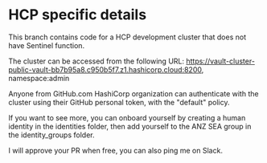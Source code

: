 # HCP specific details

This branch contains code for a HCP development cluster that does not have Sentinel function.

The cluster can be accessed from the following URL: https://vault-cluster-public-vault-bb7b95a8.c950b5f7.z1.hashicorp.cloud:8200, namespace:admin

Anyone from GitHub.com HashiCorp organization can authenticate with the cluster using their GitHub personal token, with the "default" policy.

If you want to see more, you can onboard yourself by creating a human identity in the identities folder, then add yourself to the ANZ SEA group in the identity_groups folder.

I will approve your PR when free, you can also ping me on Slack.